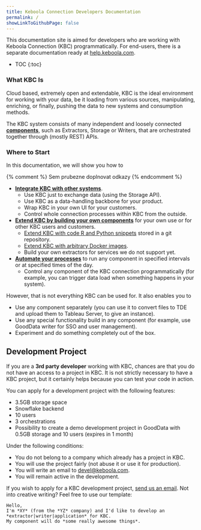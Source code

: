 ```yaml
---
title: Keboola Connection Developers Documentation
permalink: /
showLinkToGithubPage: false
---
```


This documentation site is aimed for developers who are working with Keboola Connection (KBC) programmatically. 
For end-users, there is a separate documentation ready at [help.keboola.com](https://help.keboola.com/).

* TOC
{:toc}

### What KBC Is
Cloud based, extremely open and extendable, KBC is the ideal environment for working with your data, be it loading from various sources, 
manipulating, enriching, or finally, pushing the data to new systems and consumption methods. 

The KBC system consists of many independent and loosely connected [**components**](/overview/), 
such as Extractors, Storage or Writers, that are orchestrated together through (mostly REST) APIs.

### Where to Start
In this documentation, we will show you how to  

{% comment %} Sem prubezne doplnovat odkazy {% endcomment %}
- [**Integrate KBC with other systems**](/integrate/).
	- Use KBC just to exchange data (using the Storage API).	
	- Use KBC as a data-handling backbone for your product.
	- Wrap KBC in your own UI for your customers.
	- Control whole connection processes within KBC from the outside.
- [**Extend KBC by building your own components**](/extend/) for your own use or for other KBC users and customers.
	- [Extend KBC with code R and Python snippets](/extend/custom-science/) stored in a git repository.
	- [Extend KBC with arbitrary Docker images](/extend/docker/).
	- Build your own extractors for services we do not support yet.
- [**Automate your processes**](/automate/) to run any component in specified intervals or at specified times of the day.
	- Control any component of the KBC connection programmatically (for example, you can trigger data load 
	when something happens in your system).

However, that is not everything KBC can be used for. It also enables you to  

- Use any component separately (you can use it to convert files to TDE and upload them to Tableau Server, to give an instance).
- Use any special functionality build in any component (for example, use GoodData writer for SSO and user management).
- Experiment and do something completely out of the box.

## Development Project
If you are a **3rd party developer** working with KBC, chances are that you do not have an access to
a project in KBC. It is not strictly necessary to have a KBC project, but it certainly helps because you can test your code in action. 

You can apply for a development project with the following features:

- 3.5GB storage space
- Snowflake backend
- 10 users
- 3 orchestrations
- Possibility to create a demo development project in GoodData with 0.5GB storage and 10 users (expires in 1 month)
 
Under the following conditions:

- You do not belong to a company which already has a project in KBC.
- You will use the project fairly (not abuse it or use it for production).
- You will write an email to devel@keboola.com.
- You will remain active in the development.

If you wish to apply for a KBC development project, [send us an email](mailto:support@keboola.com). 
Not into creative writing? Feel free to use our template:

	Hello,
	I'm *XY* (from the *YZ* company) and I'd like to develop an *extractor|writer|application* for KBC.
	My component will do *some really awesome things*.

